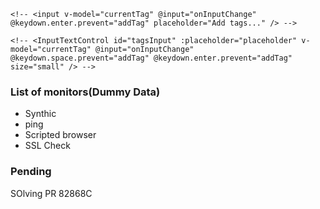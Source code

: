 
```
<!-- <input v-model="currentTag" @input="onInputChange" @keydown.enter.prevent="addTag" placeholder="Add tags..." /> -->

<!-- <InputTextControl id="tagsInput" :placeholder="placeholder" v-model="currentTag" @input="onInputChange" @keydown.space.prevent="addTag" @keydown.enter.prevent="addTag" size="small" /> -->

```




### List of monitors(Dummy Data)
- Synthic 
- ping
- Scripted browser
- SSL Check


### Pending


SOlving PR
82868C


